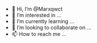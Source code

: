 - 👋 Hi, I’m @Marxqwct
- 👀 I’m interested in ...
- 🌱 I’m currently learning ...
- 💞️ I’m looking to collaborate on ...
- 📫 How to reach me ...

<!---
Marxqwct/Marxqwct is a ✨ special ✨ repository because its `README.md` (this file) appears on your GitHub profile.
You can click the Preview link to take a look at your changes.
--->
